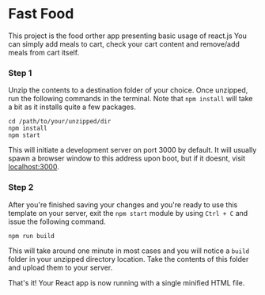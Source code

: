 # Fast Food
This project is the food orther app presenting basic usage of react.js
You can simply add meals to cart, check your cart content and remove/add meals from cart itself.

### Step 1
Unzip the contents to a destination folder of your choice. Once unzipped, run the following commands in the terminal. Note that `npm install` will take a bit as it installs quite a few packages.

```
cd /path/to/your/unzipped/dir
npm install
npm start
```

This will initiate a development server on port 3000 by default. It will usually spawn a browser window to this address upon boot, but if it doesnt, visit [localhost:3000](http://localhost:3000).

### Step 2
After you're finished saving your changes and you're ready to use this template on your server, exit the `npm start` module by using `Ctrl + C` and issue the following command.

```
npm run build
```

This will take around one minute in most cases and you will notice a `build` folder in your unzipped directory location. Take the contents of this folder and upload them to your server.

That's it! Your React app is now running with a single minified HTML file.
